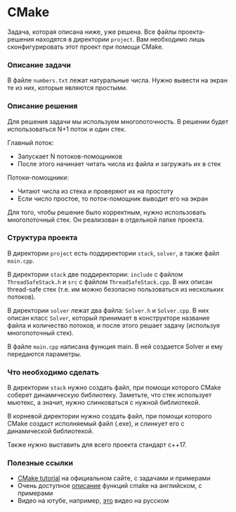 # CMake
Задача, которая описана ниже, уже решена. Все файлы проекта-решения находятся в директории ``project``. Вам необходимо лишь сконфигурировать этот проект при помощи CMake. 

### Описание задачи
В файле ``numbers.txt`` лежат натуральные числа. Нужно вывести на экран те из них, которые являются простыми.

### Описание решения
Для решения задачи мы используем многопоточность. В решении будет использоваться N+1 поток и один стек. 

Главный поток:
- Запускает N потоков-помощников
- После этого начинает читать числа из файла и загружать их в стек

Потоки-помощники:
- Читают числа из стека и проверяют их на простоту
- Если число простое, то поток-помощник выводит его на экран

Для того, чтобы решение было корректным, нужно использовать многопоточный стек. Он реализован в отдельной папке проекта.

### Структура проекта
В директории ``project`` есть поддиректории ``stack``, ``solver``, а также файл ``main.cpp``.

В директории ``stack`` две поддиректории: ``include`` с файлом ``ThreadSafeStack.h`` и ``src`` с файлом ``ThreadSafeStack.cpp``. В них описан thread-safe стек (т.е. им можно безопасно пользоваться из нескольких потоков).

В директории ``solver`` лежат два файла: ``Solver.h`` и ``Solver.cpp``. В них описан класс ``Solver``, который принимает в конструкторе название файла и количество потоков, и после этого решает задачу (используя многопоточный стек).

В файле ``main.cpp`` написана функция main. В ней создается Solver и ему передаются параметры.

### Что необходимо сделать
В директории ``stack`` нужно создать файл, при помощи которого CMake соберет динамическую библиотеку. Заметьте, что стек использует мьютекс, а значит, нужно слинковаться с нужной библиотекой.

В корневой директории нужно создать файл, при помощи которого CMake создаст исполняемый файл (.exe), и слинкует его с динамической библиотекой.

Также нужно выставить для всего проекта стандарт с++17.

### Полезные ссылки
- [CMake tutorial](https://cmake.org/cmake/help/v3.25/guide/tutorial/index.html) на официальном сайте, с задачами и примерами
- Очень доступное [описание](https://matgomes.com/category/cmake/) функций cmake на английском, с примерами
- Видео на ютубе, например, [это](https://www.youtube.com/watch?v=LZwEtbc9gEA) видео на русском

